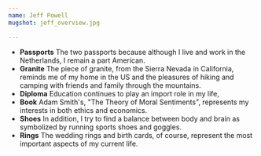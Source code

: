 ```yaml
---
name: Jeff Powell
mugshot: jeff_overview.jpg

--- 
```

* **Passports** The two passports because although I live and work in the Netherlands, I remain a part American.  
* **Granite** The piece of granite, from the Sierra Nevada in California, reminds me of my home in the US and the pleasures of hiking and camping with friends and family through the mountains.  
* **Diploma** Education continues to play an import role in my life, 
* **Book** Adam Smith's, "The Theory of Moral Sentiments", represents my interests in both ethics and economics.  
* **Shoes** In addition, I try to find a balance between body and brain as symbolized by running sports shoes and goggles.  
* **Rings** The wedding rings and birth cards, of course, represent the most important aspects of my current life.